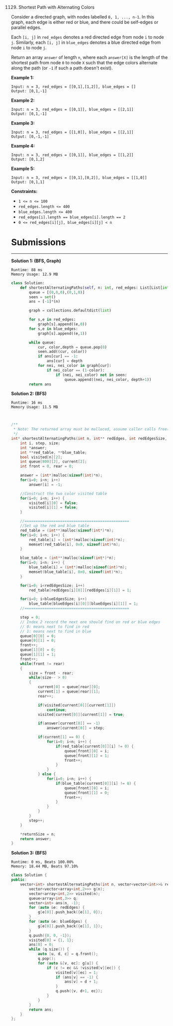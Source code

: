 1129. Shortest Path with Alternating Colors

Consider a directed graph, with nodes labelled `0, 1, ..., n-1`.  In this graph, each edge is either red or blue, and there could be self-edges or parallel edges.

Each `[i, j]` in `red_edges` denotes a red directed edge from node `i` to node `j`.  Similarly, each `[i, j]` in `blue_edges` denotes a blue directed edge from node `i` to node `j`.

Return an array `answer` of length `n`, where each `answer[X]` is the length of the shortest path from node `0` to node `X` such that the edge colors alternate along the path (or `-1` if such a path doesn't exist).

 

**Example 1:**
```
Input: n = 3, red_edges = [[0,1],[1,2]], blue_edges = []
Output: [0,1,-1]
```

**Example 2:**
```
Input: n = 3, red_edges = [[0,1]], blue_edges = [[2,1]]
Output: [0,1,-1]
```

**Example 3:**
```
Input: n = 3, red_edges = [[1,0]], blue_edges = [[2,1]]
Output: [0,-1,-1]
```

**Example 4:**
```
Input: n = 3, red_edges = [[0,1]], blue_edges = [[1,2]]
Output: [0,1,2]
```

**Example 5:**
```
Input: n = 3, red_edges = [[0,1],[0,2]], blue_edges = [[1,0]]
Output: [0,1,1]
```

**Constraints:**

* `1 <= n <= 100`
* `red_edges.length <= 400`
* `blue_edges.length <= 400`
* `red_edges[i].length == blue_edges[i].length == 2`
* `0 <= red_edges[i][j], blue_edges[i][j] < n`

# Submissions
---
**Solution 1: (BFS, Graph)**
```
Runtime: 88 ms
Memory Usage: 12.9 MB
```
```python
class Solution:
    def shortestAlternatingPaths(self, n: int, red_edges: List[List[int]], blue_edges: List[List[int]]) -> List[int]:
        queue = [(0,0,0),(0,1,0)]
        seen = set()
        ans = [-1]*(n)

        graph = collections.defaultdict(list)

        for s,e in red_edges:
            graph[s].append((e,0))
        for s,e in blue_edges:
            graph[s].append((e,1))

        while queue:
            cur, color,depth = queue.pop(0)
            seen.add((cur, color))
            if ans[cur] == -1:
                ans[cur] = depth 
            for nei, nei_color in graph[cur]:
                if nei_color == (1-color):
                    if (nei, nei_color) not in seen:
                        queue.append((nei, nei_color, depth+1))
        return ans
```

**Solution 2: (BFS)**
```
Runtime: 16 ms
Memory Usage: 11.5 MB
```
```c


/**
 * Note: The returned array must be malloced, assume caller calls free().
 */
int* shortestAlternatingPaths(int n, int** redEdges, int redEdgesSize, int* redEdgesColSize, int** blueEdges, int blueEdgesSize, int* blueEdgesColSize, int* returnSize){
    int i, step, size;
    int *answer;
    int **red_table, **blue_table;
	bool visited[n][2];
	int queue[800][2], current[2];
	int front = 0, rear = 0;

    answer = (int*)malloc(sizeof(int)*n);
    for(i=0; i<n; i++)
        answer[i] = -1;

	//Construct the two color visited table
	for(i=0; i<n; i++) {
		visited[i][0] = false;
		visited[i][1] = false;
	}

	//===============================================
	//Set up the red and blue table
    red_table = (int**)malloc(sizeof(int*)*n);
    for(i=0; i<n; i++) {
        red_table[i] = (int*)malloc(sizeof(int)*n);
        memset(red_table[i], 0x0, sizeof(int)*n);
    }

    blue_table = (int**)malloc(sizeof(int*)*n);
    for(i=0; i<n; i++) {
        blue_table[i] = (int*)malloc(sizeof(int)*n);
        memset(blue_table[i], 0x0, sizeof(int)*n);
    }

    for(i=0; i<redEdgesSize; i++)
        red_table[redEdges[i][0]][redEdges[i][1]] = 1;

    for(i=0; i<blueEdgesSize; i++)
        blue_table[blueEdges[i][0]][blueEdges[i][1]] = 1;
	//===============================================

	step = 0;
	// Index 2 record the next one should find on red or blue edges
	// 0: means next to find in red
	// 1: means next to find in blue
	queue[0][0] = 0;
	queue[0][1] = 0;
	front++;
	queue[1][0] = 0;
	queue[1][1] = 1;
	front++;
	while(front != rear)
	{
		size = front - rear;
		while(size-- > 0)
		{
			current[0] = queue[rear][0];
			current[1] = queue[rear][1];
			rear++;

			if(visited[current[0]][current[1]])
				continue;
			visited[current[0]][current[1]] = true;

			if(answer[current[0]] == -1)
				answer[current[0]] = step;

			if(current[1] == 0) {
				for(i=0; i<n; i++) {
					if(red_table[current[0]][i] != 0) {
						queue[front][0] = i;
						queue[front][1] = 1;
						front++;
					}
				}
			} else {
				for(i=0; i<n; i++) {
					if(blue_table[current[0]][i] != 0) {
						queue[front][0] = i;
						queue[front][1] = 0;
						front++;
					}
				}
			}
		}
		step++;
	}

    *returnSize = n;
    return answer;
}
```

**Solution 3: (BFS)**
```
Runtime: 0 ms, Beats 100.00%
Memory: 18.44 MB, Beats 97.10%
```
```c++
class Solution {
public:
    vector<int> shortestAlternatingPaths(int n, vector<vector<int>>& redEdges, vector<vector<int>>& blueEdges) {
        vector<vector<array<int,2>>> g(n);
        vector<array<int,2>> visited(n);
        queue<array<int,3>> q;
        vector<int> ans(n, -1);
        for (auto &e: redEdges) {
            g[e[0]].push_back({e[1], 0});
        }
        for (auto &e: blueEdges) {
            g[e[0]].push_back({e[1], 1});
        }
        q.push({0, 0, -1});
        visited[0] = {1, 1};
        ans[0] = 0;
        while (q.size()) {
            auto [u, d, c] = q.front();
            q.pop();
            for (auto &[v, ec]: g[u]) {
                if (c != ec && !visited[v][ec]) {
                    visited[v][ec] = 1;
                    if (ans[v] == -1) {
                        ans[v] = d + 1;
                    }
                    q.push({v, d+1, ec});
                }
            }
        }
        return ans;
    }
};
```
